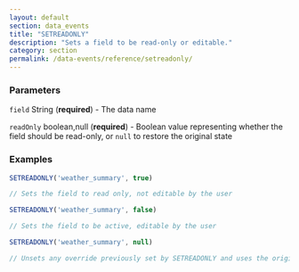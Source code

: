 ```yaml
---
layout: default
section: data_events
title: "SETREADONLY"
description: "Sets a field to be read-only or editable."
category: section
permalink: /data-events/reference/setreadonly/
---
```


### Parameters

`field` String (__required__) - The data name

`readOnly` boolean,null (__required__) - Boolean value representing whether the field should be read-only, or `null` to restore the original state

### Examples

```js
SETREADONLY('weather_summary', true)

// Sets the field to read only, not editable by the user
```


```js
SETREADONLY('weather_summary', false)

// Sets the field to be active, editable by the user
```


```js
SETREADONLY('weather_summary', null)

// Unsets any override previously set by SETREADONLY and uses the original setting from the form schema
```